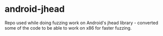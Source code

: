 # android-jhead

Repo used while doing fuzzing work on Android's jhead library - converted some of the code to be able to work on x86 for faster fuzzing.

